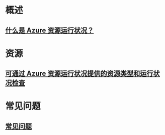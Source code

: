 # 概述
## [什么是 Azure 资源运行状况？](resource-health-overview.md)
# 资源
## [可通过 Azure 资源运行状况提供的资源类型和运行状况检查](resource-health-checks-resource-types.md)
# 常见问题
## [常见问题](resource-health-faq.md)
